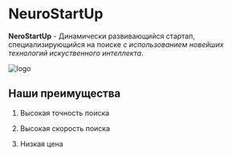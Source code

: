 # NeuroStartUp
**NeroStartUp** - Динамически развивающийся стартап, специализирующийся на поиске *с использованием новейших технологий искуственного интеллекта*.

![logo](https://camo.githubusercontent.com/79ee96a8b8fa098c44d1ca302006f24d008408a1c22fc13260437214d705a23d/68747470733a2f2f6e65746f6c6f67792d636f64652e6769746875622e696f2f6769742d686f6d65776f726b732f696e74726f64756374696f6e2f6173736574732f6c6f676f2e706e67)

## Наши преимущества
1. Высокая точность поиска

2. Высокая скорость поиска

3. Низкая цена
